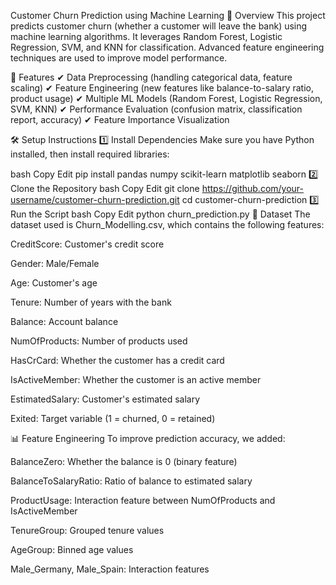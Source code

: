 Customer Churn Prediction using Machine Learning 🚀
Overview
This project predicts customer churn (whether a customer will leave the bank) using machine learning algorithms. It leverages Random Forest, Logistic Regression, SVM, and KNN for classification. Advanced feature engineering techniques are used to improve model performance.

🔧 Features
✔ Data Preprocessing (handling categorical data, feature scaling)
✔ Feature Engineering (new features like balance-to-salary ratio, product usage)
✔ Multiple ML Models (Random Forest, Logistic Regression, SVM, KNN)
✔ Performance Evaluation (confusion matrix, classification report, accuracy)
✔ Feature Importance Visualization

🛠 Setup Instructions
1️⃣ Install Dependencies
Make sure you have Python installed, then install required libraries:

bash
Copy
Edit
pip install pandas numpy scikit-learn matplotlib seaborn
2️⃣ Clone the Repository
bash
Copy
Edit
git clone https://github.com/your-username/customer-churn-prediction.git
cd customer-churn-prediction
3️⃣ Run the Script
bash
Copy
Edit
python churn_prediction.py
📂 Dataset
The dataset used is Churn_Modelling.csv, which contains the following features:

CreditScore: Customer's credit score

Gender: Male/Female

Age: Customer's age

Tenure: Number of years with the bank

Balance: Account balance

NumOfProducts: Number of products used

HasCrCard: Whether the customer has a credit card

IsActiveMember: Whether the customer is an active member

EstimatedSalary: Customer's estimated salary

Exited: Target variable (1 = churned, 0 = retained)

📊 Feature Engineering
To improve prediction accuracy, we added:

BalanceZero: Whether the balance is 0 (binary feature)

BalanceToSalaryRatio: Ratio of balance to estimated salary

ProductUsage: Interaction feature between NumOfProducts and IsActiveMember

TenureGroup: Grouped tenure values

AgeGroup: Binned age values

Male_Germany, Male_Spain: Interaction features

